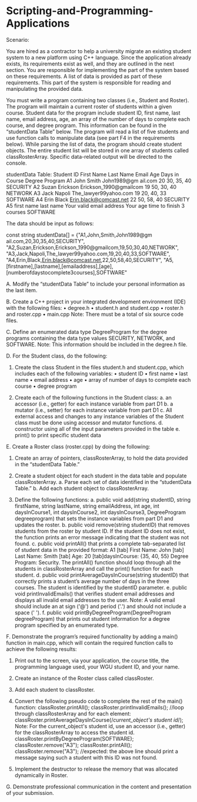 # Scripting-and-Programming-Applications
Scenario:

You are hired as a contractor to help a university migrate an existing student system to a new platform using C++ language. Since the application already exists, its requirements exist as well, and they are outlined in the next section. You are responsible for implementing the part of the system based on these requirements. A list of data is provided as part of these requirements. This part of the system is responsible for reading and manipulating the provided data.

You must write a program containing two classes (i.e., Student and Roster). The program will maintain a current roster of students within a given course. Student data for the program include student ID, first name, last name, email address, age, an array of the number of days to complete each course, and degree program. This information can be found in the “studentData Table” below. The program will read a list of five students and use function calls to manipulate data (see part F4 in the requirements below). While parsing the list of data, the program should create student objects. The entire student list will be stored in one array of students called classRosterArray. Specific data-related output will be directed to the console.

studentData Table:
Student ID    First Name   Last Name    Email                     Age       Days in Course            Degree Program
A1            John         Smith        John1989@gm ail.com       20        30, 35, 40                SECURITY
A2            Suzan        Erickson     Erickson_1990@gmailcom    19        50, 30, 40                NETWORK
A3            Jack         Napoli       The_lawyer99yahoo.com     19        20, 40, 33                SOFTWARE
A4            Erin         Black        Erin.black@comcast.net    22        50, 58, 40                SECURITY
A5            first name   last name    Your valid email address  Your age  time to finish 3 courses  SOFTWARE

The data should be input as follows:

const string studentData[] = 
{"A1,John,Smith,John1989@gm ail.com,20,30,35,40,SECURITY", "A2,Suzan,Erickson,Erickson_1990@gmailcom,19,50,30,40,NETWORK", "A3,Jack,Napoli,The_lawyer99yahoo.com,19,20,40,33,SOFTWARE", "A4,Erin,Black,Erin.black@comcast.net,22,50,58,40,SECURITY", "A5,[firstname],[lastname],[emailaddress],[age], [numberofdaystocomplete3courses],SOFTWARE"

A.  Modify the “studentData Table” to include your personal information as the last item.

B.  Create a C++ project in your integrated development environment (IDE) with the following files:
•  degree.h
•  student.h and student.cpp
•  roster.h and roster.cpp
•  main.cpp
Note: There must be a total of six source code files.

C.  Define an enumerated data type DegreeProgram for the degree programs containing the data type values SECURITY, NETWORK, and SOFTWARE.
Note: This information should be included in the degree.h file.
 
D.  For the Student class, do the following:
1.  Create the class Student  in the files student.h and student.cpp, which includes each of the following variables:
•  student ID
•  first name
•   last name
•  email address
•  age
•  array of number of days to complete each course
•  degree program

2.  Create each of the following functions in the Student class:
a.  an accessor (i.e., getter) for each instance variable from part D1
b.  a mutator (i.e., setter) for each instance variable from part D1
c.  All external access and changes to any instance variables of the Student class must be done using accessor and mutator functions.
d.  constructor using all of the input parameters provided in the table
e.  print() to print specific student data

E.  Create a Roster class (roster.cpp) by doing the following:
1.  Create an array of pointers, classRosterArray, to hold the data provided in the “studentData Table.”

2.  Create a student object for each student in the data table and populate classRosterArray.
a.  Parse each set of data identified in the “studentData Table.”
b.  Add each student object to classRosterArray.

3.  Define the following functions:
a.  public void add(string studentID, string firstName, string lastName, string emailAddress, int age, int daysInCourse1, int daysInCourse2, int daysInCourse3, DegreeProgram degreeprogram)  that sets the instance variables from part D1 and updates the roster.
b.  public void remove(string studentID)  that removes students from the roster by student ID. If the student ID does not exist, the function prints an error message indicating that the student was not found.
c. public void printAll() that prints a complete tab-separated list of student data in the provided format: A1 [tab] First Name: John [tab] Last Name: Smith [tab] Age: 20 [tab]daysInCourse: {35, 40, 55} Degree Program: Security. The printAll() function should loop through all the students in classRosterArray and call the print() function for each student.
d.  public void printAverageDaysInCourse(string studentID)  that correctly prints a student’s average number of days in the three courses. The student is identified by the studentID parameter.
e.  public void printInvalidEmails() that verifies student email addresses and displays all invalid email addresses to the user.
Note: A valid email should include an at sign ('@') and period ('.') and should not include a space (' ').
f.  public void printByDegreeProgram(DegreeProgram degreeProgram) that prints out student information for a degree program specified by an enumerated type.

F.  Demonstrate the program’s required functionality by adding a main() function in main.cpp, which will contain the required function calls to achieve the following results:
1.  Print out to the screen, via your application, the course title, the programming language used, your WGU student ID, and your name.

2.  Create an instance of the Roster class called classRoster.

3.  Add each student to classRoster.

4.  Convert the following pseudo code to complete the rest of the  main() function:
classRoster.printAll();
classRoster.printInvalidEmails();
//loop through classRosterArray and for each element:
classRoster.printAverageDaysInCourse(/*current_object's student id*/);
Note: For the current_object's student id, use an accessor (i.e., getter) for the classRosterArray to access the student id.
classRoster.printByDegreeProgram(SOFTWARE);
classRoster.remove("A3");
classRoster.printAll();
classRoster.remove("A3");
//expected: the above line should print a message saying such a student with this ID was not found.

5.  Implement the destructor to release the memory that was allocated dynamically in Roster.
 
G.  Demonstrate professional communication in the content and presentation of your submission.
